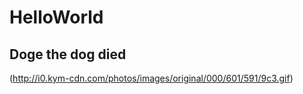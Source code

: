 # HelloWorld
## Doge the dog died
(http://i0.kym-cdn.com/photos/images/original/000/601/591/9c3.gif)
